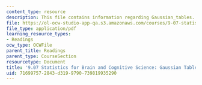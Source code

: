 ```yaml
---
content_type: resource
description: This file contains information regarding Gaussian_tables.
file: https://ol-ocw-studio-app-qa.s3.amazonaws.com/courses/9-07-statistics-for-brain-and-cognitive-science-fall-2016/716997572843d3199790739819935290_MIT9_07F16_Gaussian_tables.pdf
file_type: application/pdf
learning_resource_types:
- Readings
ocw_type: OCWFile
parent_title: Readings
parent_type: CourseSection
resourcetype: Document
title: '9.07 Statistics for Brain and Cognitive Science: Gaussian Tables'
uid: 71699757-2843-d319-9790-739819935290
---
```

